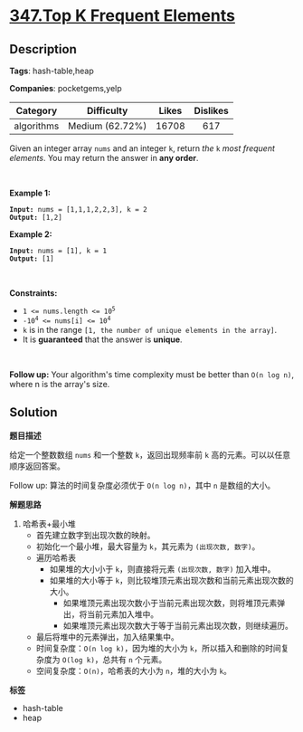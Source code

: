 # [347.Top K Frequent Elements](https://leetcode.com/problems/top-k-frequent-elements/description/)

## Description

**Tags**: hash-table,heap

**Companies**: pocketgems,yelp

|  Category  |   Difficulty    | Likes | Dislikes |
| :--------: | :-------------: | :---: | :------: |
| algorithms | Medium (62.72%) | 16708 |   617    |

<p>Given an integer array <code>nums</code> and an integer <code>k</code>, return <em>the</em> <code>k</code> <em>most frequent elements</em>. You may return the answer in <strong>any order</strong>.</p>
<p>&nbsp;</p>
<p><strong class="example">Example 1:</strong></p>
<pre><code><strong>Input:</strong> nums = [1,1,1,2,2,3], k = 2
<strong>Output:</strong> [1,2]</code></pre><p><strong class="example">Example 2:</strong></p>
<pre><code><strong>Input:</strong> nums = [1], k = 1
<strong>Output:</strong> [1]</code></pre>
<p>&nbsp;</p>
<p><strong>Constraints:</strong></p>
<ul>
  <li><code>1 &lt;= nums.length &lt;= 10<sup>5</sup></code></li>
  <li><code>-10<sup>4</sup> &lt;= nums[i] &lt;= 10<sup>4</sup></code></li>
  <li><code>k</code> is in the range <code>[1, the number of unique elements in the array]</code>.</li>
  <li>It is <strong>guaranteed</strong> that the answer is <strong>unique</strong>.</li>
</ul>
<p>&nbsp;</p>
<p><strong>Follow up:</strong> Your algorithm&#39;s time complexity must be better than <code>O(n log n)</code>, where n is the array&#39;s size.</p>

## Solution

**题目描述**

给定一个整数数组 `nums` 和一个整数 `k`，返回出现频率前 `k` 高的元素。可以以任意顺序返回答案。

Follow up: 算法的时间复杂度必须优于 `O(n log n)`，其中 `n` 是数组的大小。

**解题思路**

1. 哈希表+最小堆
   - 首先建立数字到出现次数的映射。
   - 初始化一个最小堆，最大容量为 `k`，其元素为 `(出现次数, 数字)`。
   - 遍历哈希表
     - 如果堆的大小小于 `k`，则直接将元素 `(出现次数, 数字)` 加入堆中。
     - 如果堆的大小等于 `k`，则比较堆顶元素出现次数和当前元素出现次数的大小。
       - 如果堆顶元素出现次数小于当前元素出现次数，则将堆顶元素弹出，将当前元素加入堆中。
       - 如果堆顶元素出现次数大于等于当前元素出现次数，则继续遍历。
   - 最后将堆中的元素弹出，加入结果集中。
   - 时间复杂度：`O(n log k)`，因为堆的大小为 `k`，所以插入和删除的时间复杂度为 `O(log k)`，总共有 `n` 个元素。
   - 空间复杂度：`O(n)`，哈希表的大小为 `n`，堆的大小为 `k`。

**标签**

- hash-table
- heap
